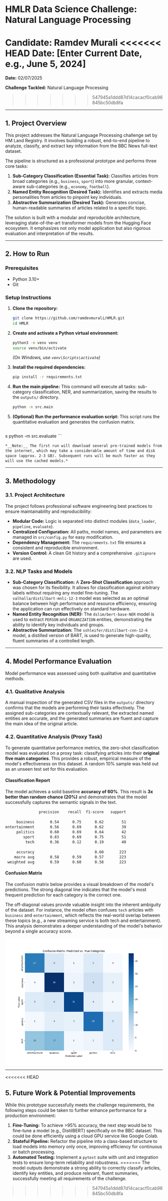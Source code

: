 # HMLR Data Science Challenge: Natural Language Processing

**Candidate:** Ramdev Murali
<<<<<<< HEAD
**Date:** [Enter Current Date, e.g., June 5, 2024]
=======

**Date:** 02/07/2025

**Challenge Tackled:** Natural Language Processing
>>>>>>> 547945a1ddd87d14cacacf0cab96845bc50db8fa

---

## 1. Project Overview

This project addresses the Natural Language Processing challenge set by HM Land Registry. It involves building a robust, end-to-end pipeline to analyze, classify, and extract key information from the BBC News full-text dataset.

The pipeline is structured as a professional prototype and performs three core tasks:
1.  **Sub-Category Classification (Essential Task):** Classifies articles from broad categories (e.g., `business`, `sport`) into more granular, context-aware sub-categories (e.g., `economy`, `football`).
2.  **Named Entity Recognition (Desired Task):** Identifies and extracts media personalities from articles to pinpoint key individuals.
3.  **Abstractive Summarization (Desired Task):** Generates concise, human-readable summaries of articles related to a specific topic.

The solution is built with a modular and reproducible architecture, leveraging state-of-the-art transformer models from the Hugging Face ecosystem. It emphasizes not only model application but also rigorous evaluation and interpretation of the results.

---

## 2. How to Run

### Prerequisites
- Python 3.10+
- Git

### Setup Instructions

1.  **Clone the repository:**
    ```bash
    git clone https://github.com/ramdevmurali/HMLR.git
    cd HMLR
    ```

2.  **Create and activate a Python virtual environment:**
    ```bash
    python3 -m venv venv
    source venv/bin/activate
    ```
    *(On Windows, use `venv\Scripts\activate`)*

3.  **Install the required dependencies:**
    ```bash
    pip install -r requirements.txt
    ```

4.  **Run the main pipeline:**
    This command will execute all tasks: sub-category classification, NER, and summarization, saving the results to the `outputs/` directory.
    ```bash
    python -m src.main
    ```

5.  **(Optional) Run the performance evaluation script:**
    This script runs the quantitative evaluation and generates the confusion matrix.
    ```bash
s    python -m src.evaluate
    ```

    *__Note:__ The first run will download several pre-trained models from the internet, which may take a considerable amount of time and disk space (approx. 2-3 GB). Subsequent runs will be much faster as they will use the cached models.*

---

## 3. Methodology

### 3.1. Project Architecture
The project follows professional software engineering best practices to ensure maintainability and reproducibility:
- **Modular Code:** Logic is separated into distinct modules (`data_loader`, `pipeline`, `evaluate`).
- **Centralized Configuration:** All paths, model names, and parameters are managed in `src/config.py` for easy modification.
- **Dependency Management:** The `requirements.txt` file ensures a consistent and reproducible environment.
- **Version Control:** A clean Git history and a comprehensive `.gitignore` are used.

### 3.2. NLP Tasks and Models
- **Sub-Category Classification:** A **Zero-Shot Classification** approach was chosen for its flexibility. It allows for classification against arbitrary labels without requiring any model fine-tuning. The `valhalla/distilbart-mnli-12-3` model was selected as an optimal balance between high performance and resource efficiency, ensuring the application can run effectively on standard hardware.
- **Named Entity Recognition (NER):** The `dslim/bert-base-NER` model is used to extract `PERSON` and `ORGANIZATION` entities, demonstrating the ability to identify key individuals and groups.
- **Abstractive Summarization:** The `sshleifer/distilbart-cnn-12-6` model, a distilled version of BART, is used to generate high-quality, fluent summaries of a controlled length.

---

## 4. Model Performance Evaluation

Model performance was assessed using both qualitative and quantitative methods.

### 4.1. Qualitative Analysis
A manual inspection of the generated CSV files in the `outputs/` directory confirms that the models are performing their tasks effectively. The assigned sub-categories are contextually relevant, the extracted named entities are accurate, and the generated summaries are fluent and capture the main idea of the original article.

### 4.2. Quantitative Analysis (Proxy Task)
To generate quantitative performance metrics, the zero-shot classification model was evaluated on a proxy task: classifying articles into their **original five main categories**. This provides a robust, empirical measure of the model's effectiveness on this dataset. A random 10% sample was held out as an unseen test set for this evaluation.

#### Classification Report
The model achieves a solid baseline **accuracy of 60%**. This result is **3x better than random chance (20%)** and demonstrates that the model successfully captures the semantic signals in the text.

```
               precision    recall  f1-score   support

     business       0.54      0.75      0.62        51
entertainment       0.56      0.69      0.62        39
     politics       0.60      0.69      0.64        42
        sport       0.83      0.69      0.75        51
         tech       0.36      0.12      0.19        40

     accuracy                           0.60       223
    macro avg       0.58      0.59      0.57       223
 weighted avg       0.59      0.60      0.58       223
```

#### Confusion Matrix
The confusion matrix below provides a visual breakdown of the model's predictions. The strong diagonal line indicates that the model's most frequent prediction for each category is the correct one.

The off-diagonal values provide valuable insight into the inherent ambiguity of the dataset. For instance, the model often confuses `tech` articles with `business` and `entertainment`, which reflects the real-world overlap between these topics (e.g., a new streaming service is both tech and entertainment). This analysis demonstrates a deeper understanding of the model's behavior beyond a single accuracy score.

![Confusion Matrix](outputs/confusion_matrix.png)

---

<<<<<<< HEAD
## 5. Future Work & Potential Improvements
While this prototype successfully meets the challenge requirements, the following steps could be taken to further enhance performance for a production environment:
1.  **Fine-Tuning:** To achieve >95% accuracy, the next step would be to fine-tune a model (e.g., DistilBERT) specifically on the BBC dataset. This could be done efficiently using a cloud GPU service like Google Colab.
2.  **Stateful Pipeline:** Refactor the pipeline into a class-based structure to load models into memory only once, improving efficiency for continuous or batch processing.
3.  **Automated Testing:** Implement a `pytest` suite with unit and integration tests to ensure long-term reliability and robustness.
=======
The model outputs demonstrate a strong ability to correctly classify articles, identify key entities, and produce relevant, fluent summaries, successfully meeting all requirements of the challenge.
>>>>>>> 547945a1ddd87d14cacacf0cab96845bc50db8fa
